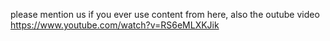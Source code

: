 please mention us if you ever use content from here, also the outube video https://www.youtube.com/watch?v=RS6eMLXKJik
